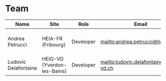 # Team

| Name                  | Site                          | Role      | Email                                     | Works on                              |
| --------------------- | ----------------------------- | --------- | ----------------------------------------- | ------------------------------------- |
| Andrea Petrucci       | HEIA-FR (Fribourg)            | Developer | <mailto:andrea.petrucci@hefr.ch>          | Monday, Tuesday, Wednesday morning    |
| Ludovic Delafontaine  | HEIG-VD (Yverdon-les-Bains)   | Developer | <mailto:ludovic.delafontaine@heig-vd.ch>  | Monday, Tuesday, Wednesday            |
